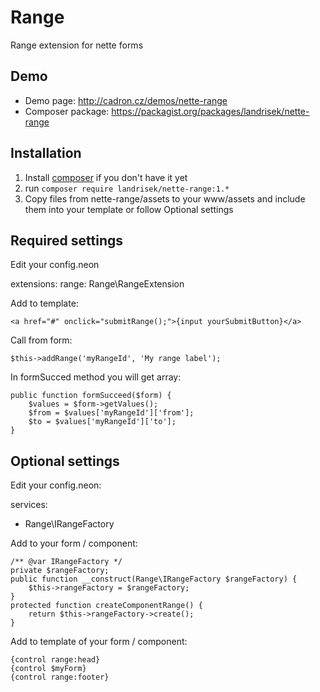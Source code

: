 Range
==================
Range extension for nette forms

Demo
----
- Demo page: http://cadron.cz/demos/nette-range
- Composer package: https://packagist.org/packages/landrisek/nette-range

Installation
------------
1. Install [composer](https://getcomposer.org/download/) if you don't have it yet
2. run `composer require landrisek/nette-range:1.*`
3. Copy files from nette-range/assets to your www/assets and include them into your template or follow Optional settings

Required settings
-----------------
Edit your config.neon  

extensions:
	range: Range\RangeExtension

Add to template:

    <a href="#" onclick="submitRange();">{input yourSubmitButton}</a>

Call from form:

	$this->addRange('myRangeId', 'My range label');

In formSucced method you will get array:

    public function formSucceed($form) {
        $values = $form->getValues();
        $from = $values['myRangeId']['from'];
        $to = $values['myRangeId']['to'];
    }

Optional settings
-----------------

Edit your config.neon: 

services:
- Range\IRangeFactory

Add to your form / component:

    /** @var IRangeFactory */
    private $rangeFactory;
	public function __construct(Range\IRangeFactory $rangeFactory) {
        $this->rangeFactory = $rangeFactory;
    }
    protected function createComponentRange() {
        return $this->rangeFactory->create();
    }
Add to template of your form / component:

    {control range:head}
	{control $myForm}
	{control range:footer}